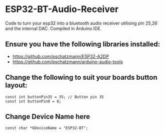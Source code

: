 # ESP32-BT-Audio-Receiver
Code to turn your esp32 into a bluetooth audio receiver utilising pin 25,26 and the internal DAC. Compiled in Arduino IDE.

## Ensure you have the following libraries installed:
- https://github.com/pschatzmann/ESP32-A2DP
- https://github.com/pschatzmann/arduino-audio-tools

## Change the following to suit your boards button layout:

```
const int buttonPin35 = 35; // Button pin 35
const int buttonPin0 = 0;
```

## Change Device Name here
```
const char *kDeviceName = "ESP32-BT";
```
